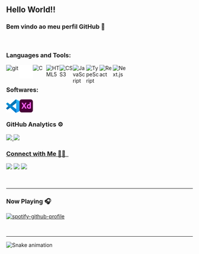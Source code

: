 ## Hello World!!
### Bem vindo ao meu perfil GitHub 👋

<br />

### Languages and Tools:


<a href="https://git-scm.com/" target="_blank"> 
  <img align="left" alt="git" width="36px" src="https://www.vectorlogo.zone/logos/git-scm/git-scm-icon.svg"/> 
</a>
<img align="left" alt="GitHub" width="36px" src="https://github.com/Aakarsh-B/trying-repos/blob/master/github.svg" />
<a href="https://www.cprogramming.com/" target="_blank"> 
  <img align="left" alt="C" width="36px" src="https://cdn.jsdelivr.net/gh/devicons/devicon/icons/c/c-plain.svg"/> 
</a>
<a href="https://www.w3.org/html/" target="_blank">
  <img align="left" alt="HTML5" width="36px" src="https://cdn.jsdelivr.net/gh/devicons/devicon/icons/html5/html5-plain-wordmark.svg" />
</a>
<a href="https://www.w3schools.com/css/" target="_blank">
  <img align="left" alt="CSS3" width="36px" src="https://cdn.jsdelivr.net/gh/devicons/devicon/icons/css3/css3-plain-wordmark.svg" />
 </a>
<a href="https://www.w3schools.com/js/" target="_blank"> 
  <img align="left" alt="JavaScript" width="36px" src="https://cdn.jsdelivr.net/gh/devicons/devicon/icons/javascript/javascript-plain.svg"/> 
</a>
<a href="https://www.typescriptlang.org/" target="_blank"> 
  <img align="left" alt="TypeScript" width="36px" src="https://cdn.jsdelivr.net/gh/devicons/devicon/icons/typescript/typescript-plain.svg"/> 
</a>
<a href="https://pt-br.reactjs.org/" target="_blank"> 
  <img align="left" alt="React" width="36px" src="https://cdn.jsdelivr.net/gh/devicons/devicon/icons/react/react-original-wordmark.svg"/> 
</a>
<a href="https://nextjs.org/" target="_blank"> 
  <img align="left" alt="Next.js" width="36px" src="https://cdn.jsdelivr.net/gh/devicons/devicon/icons/nextjs/nextjs-original.svg" />
</a>           
          


<br />
<br />

### Softwares:

<img align="left" alt="Visual Studio Code" width="36px" src="https://raw.githubusercontent.com/github/explore/80688e429a7d4ef2fca1e82350fe8e3517d3494d/topics/visual-studio-code/visual-studio-code.png" />
<a href="https://www.adobe.com/products/xd.html" target="_blank"> 
  <img align="left" alt="XD" width="36px" src="https://github.com/Aakarsh-B/trying-repos/blob/master/adobexd.png?raw=true"/>
</a> 

<br />
<br />

### GitHub Analytics ⚙️ &nbsp;

<div>
  <a href="https://github.com/abner-bernal">
  <img height="180em" src="http://github-readme-streak-stats.herokuapp.com?user=abner-bernal&hide_border=true&date_format=j%2Fn%5B%2FY%5D&fire=E4405F&background=1F252D&stroke=808080&ring=FF8BA1&currStreakNum=FFFFFF&currStreakLabel=FFFFFF&sideNums=FFFFFF&sideLabels=FFFFFF&dates=AAAAAA"/>
  <img height="180em" src="https://github-readme-stats.vercel.app/api/top-langs/?username=abner-bernal&layout=compact&langs_count=7&hide_border=true&bg_color=1F252DFF&title_color=fff&text_color=fff"/>
</div>

### Connect with Me 🤝🏻 &nbsp;

<div>
  <a href="https://www.linkedin.com/in/abner-bernal/" target="_blank"><img src="https://img.shields.io/badge/-LinkedIn-%230077B5?style=for-the-badge&logo=linkedin&logoColor=white" target="_blank"></a>
  <a href="https://www.instagram.com/abnerbernall/" target="_blank"><img src="https://img.shields.io/badge/-Instagram-%23E4405F?style=for-the-badge&logo=instagram&logoColor=white" target="_blank"></a>
  <a href="mailto:abner_bernal@outlook.com"><img src="https://img.shields.io/badge/Microsoft_Outlook-0078D4?style=for-the-badge&logo=microsoft-outlook&logoColor=white"></a>
</div>


<br />
<br />

---

### Now Playing 🎧

[![spotify-github-profile](https://spotify-github-profile.vercel.app/api/view?uid=22hznljm52gal2lisyspw4cmy&cover_image=true&theme=novatorem&bar_color=53b14f&bar_color_cover=false)](https://github.com/kittinan/spotify-github-profile)
  
<br/>

---

![Snake animation](https://github.com/abner-bernal/abner-bernal/blob/output/github-contribution-grid-snake.svg)


<!--
**abner-bernal/abner-bernal** is a ✨ _special_ ✨ repository because its `README.md` (this file) appears on your GitHub profile.

Here are some ideas to get you started:

- 🔭 I’m currently working on ...
- 🌱 I’m currently learning ...
- 👯 I’m looking to collaborate on ...
- 🤔 I’m looking for help with ...
- 💬 Ask me about ...
- 📫 How to reach me: ...
- 😄 Pronouns: ...
- ⚡ Fun fact: ...
-->
